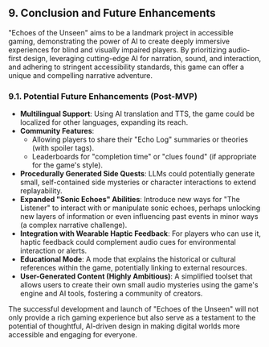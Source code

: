 ## 9. Conclusion and Future Enhancements
"Echoes of the Unseen" aims to be a landmark project in accessible gaming, demonstrating the power of AI to create deeply immersive experiences for blind and visually impaired players. By prioritizing audio-first design, leveraging cutting-edge AI for narration, sound, and interaction, and adhering to stringent accessibility standards, this game can offer a unique and compelling narrative adventure.

### 9.1. Potential Future Enhancements (Post-MVP)
*   **Multilingual Support**: Using AI translation and TTS, the game could be localized for other languages, expanding its reach.
*   **Community Features**:
    *   Allowing players to share their "Echo Log" summaries or theories (with spoiler tags).
    *   Leaderboards for "completion time" or "clues found" (if appropriate for the game's style).
*   **Procedurally Generated Side Quests**: LLMs could potentially generate small, self-contained side mysteries or character interactions to extend replayability.
*   **Expanded "Sonic Echoes" Abilities**: Introduce new ways for "The Listener" to interact with or manipulate sonic echoes, perhaps unlocking new layers of information or even influencing past events in minor ways (a complex narrative challenge).
*   **Integration with Wearable Haptic Feedback**: For players who can use it, haptic feedback could complement audio cues for environmental interaction or alerts.
*   **Educational Mode**: A mode that explains the historical or cultural references within the game, potentially linking to external resources.
*   **User-Generated Content (Highly Ambitious)**: A simplified toolset that allows users to create their own small audio mysteries using the game's engine and AI tools, fostering a community of creators.

The successful development and launch of "Echoes of the Unseen" will not only provide a rich gaming experience but also serve as a testament to the potential of thoughtful, AI-driven design in making digital worlds more accessible and engaging for everyone.
